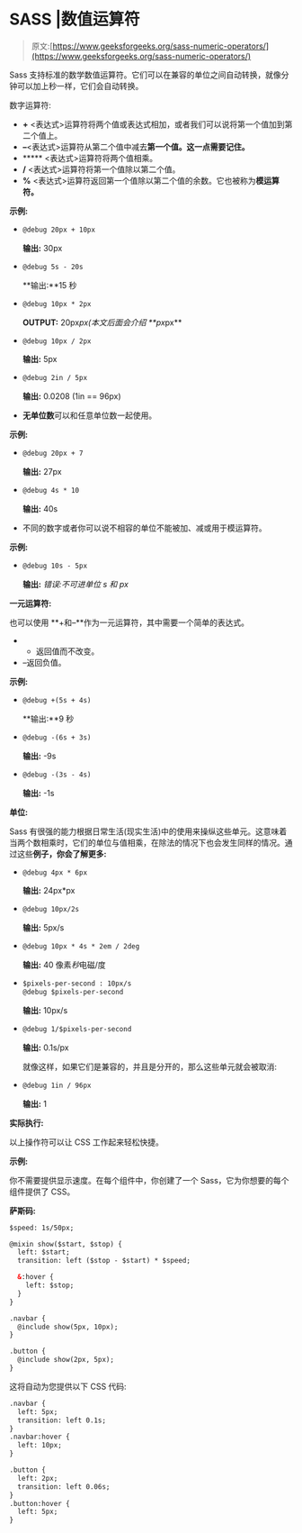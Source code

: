 # SASS |数值运算符

> 原文:[https://www.geeksforgeeks.org/sass-numeric-operators/](https://www.geeksforgeeks.org/sass-numeric-operators/)

Sass 支持标准的数学数值运算符。它们可以在兼容的单位之间自动转换，就像分钟可以加上秒一样，它们会自动转换。

数字运算符:

*   <expression>**+** <表达式>运算符将两个值或表达式相加，或者我们可以说将第一个值加到第二个值上。</expression>
*   <expression>**–**<表达式>运算符从第二个值中减去**第一个值。这一点需要记住。**</expression>
*   <expression>***** <表达式>运算符将两个值相乘。</expression>
*   <expression>**/** <表达式>运算符将第一个值除以第二个值。</expression>
*   <expression>**%** <表达式>运算符返回第一个值除以第二个值的余数。它也被称为**模运算符。**</expression>

**示例:**

*   ```html
    @debug 20px + 10px
    ```

    **输出:** 30px

*   ```html
    @debug 5s - 20s
    ```

    **输出:**15 秒

*   ```html
    @debug 10px * 2px
    ```

    **OUTPUT:** 20px*px(本文后面会介绍 **px*px**

*   ```html
    @debug 10px / 2px
    ```

    **输出:** 5px

*   ```html
    @debug 2in / 5px
    ```

    **输出:** 0.0208 (1in == 96px)

*   **无单位数**可以和任意单位数一起使用。

**示例:**

*   ```html
    @debug 20px + 7
    ```

    **输出:** 27px

*   ```html
    @debug 4s * 10
    ```

    **输出:** 40s

*   不同的数字或者你可以说不相容的单位不能被加、减或用于模运算符。

**示例:**

*   ```html
    @debug 10s - 5px
    ```

    **输出:** *错误:不可进单位 s 和 px*

**一元运算符:**

也可以使用 **+和–**作为一元运算符，其中需要一个简单的表达式。

*   + <expression>返回值而不改变。</expression>
*   –<expression>返回负值。</expression>

**示例:**

*   ```html
    @debug +(5s + 4s)
    ```

    **输出:**9 秒

*   ```html
    @debug -(6s + 3s)
    ```

    **输出:** -9s

*   ```html
    @debug -(3s - 4s)
    ```

    **输出:** -1s

**单位:**

Sass 有很强的能力根据日常生活(现实生活)中的使用来操纵这些单元。这意味着当两个数相乘时，它们的单位与值相乘，在除法的情况下也会发生同样的情况。通过这些**例子，你会了解更多:**

*   ```html
    @debug 4px * 6px
    ```

    **输出:** 24px*px

*   ```html
    @debug 10px/2s
    ```

    **输出:** 5px/s

*   ```html
    @debug 10px * 4s * 2em / 2deg
    ```

    **输出:** 40 像素*秒*电磁/度

*   ```html
    $pixels-per-second : 10px/s
    @debug $pixels-per-second
    ```

    **输出:** 10px/s

*   ```html
    @debug 1/$pixels-per-second
    ```

    **输出:** 0.1s/px

    就像这样，如果它们是兼容的，并且是分开的，那么这些单元就会被取消:

*   ```html
    @debug 1in / 96px
    ```

    **输出:** 1

**实际执行:**

以上操作符可以让 CSS 工作起来轻松快捷。

**示例:**

你不需要提供显示速度。在每个组件中，你创建了一个 Sass，它为你想要的每个组件提供了 CSS。

**萨斯码:**

```html
$speed: 1s/50px;

@mixin show($start, $stop) {
  left: $start;
  transition: left ($stop - $start) * $speed;

  &:hover {
    left: $stop;
  }
}

.navbar {
  @include show(5px, 10px);
}

.button {
  @include show(2px, 5px);
}
```

这将自动为您提供以下 CSS 代码:

```html
.navbar {
  left: 5px;
  transition: left 0.1s;
}
.navbar:hover {
  left: 10px;
}

.button {
  left: 2px;
  transition: left 0.06s;
}
.button:hover {
  left: 5px;
}

```